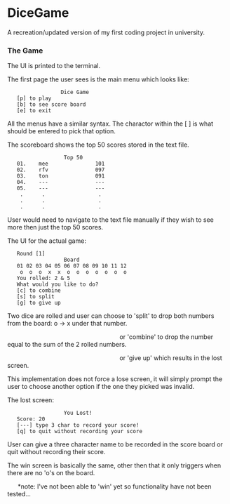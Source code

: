 # DiceGame
   A recreation/updated version of my first coding project in university.

### The Game
   The UI is printed to the terminal.
   
   The first page the user sees is the main menu which looks like:
   
                     Dice Game               
       [p] to play
       [b] to see score board
       [e] to exit

   All the menus have a similar syntax. The charactor within the [ ] is what should be entered to pick that option.

   The scoreboard shows the top 50 scores stored in the text file. 

                      Top 50               
       01.    mee               101
       02.    rfv               097
       03.    ton               091
       04.    ---               ---
       05.    ---               ---
        .      .                 .
        .      .                 .
        .      .                 .
   
   User would need to navigate to the text file manually if they wish to see more then just the top 50 scores.

   The UI for the actual game:

       Round [1]
                      Board                
       01 02 03 04 05 06 07 08 09 10 11 12 
        o  o  o  x  x  o  o  o  o  o  o  o 
       You rolled: 2 & 5
       What would you like to do?
       [c] to combine
       [s] to split
       [g] to give up

   Two dice are rolled and user can choose to 'split' to drop both numbers from the board: o -> x under that number.
   
   ‎ ‎ ‎ ‎ ‎ ‎ ‎ ‎ ‎ ‎ ‎ ‎ ‎ ‎ ‎ ‎ ‎ ‎ ‎ ‎ ‎ ‎ ‎ ‎ ‎ ‎ ‎ ‎ ‎ ‎ ‎ ‎ ‎ ‎ ‎ ‎ ‎ ‎ ‎ ‎  ‎ ‎ ‎ ‎ ‎ ‎ ‎ ‎ ‎ ‎ ‎ ‎ ‎ ‎ ‎ ‎ ‎ ‎‎ ‎ ‎ ‎ ‎ ‎ ‎  ‎ ‎or 'combine' to drop the number equal to the sum of the 2 rolled numbers.

   ‎ ‎ ‎ ‎ ‎ ‎ ‎ ‎ ‎ ‎ ‎ ‎ ‎ ‎ ‎ ‎ ‎ ‎ ‎ ‎ ‎ ‎ ‎ ‎ ‎ ‎ ‎ ‎ ‎ ‎ ‎ ‎ ‎ ‎ ‎ ‎ ‎ ‎ ‎ ‎  ‎ ‎ ‎ ‎ ‎ ‎‎ ‎ ‎ ‎ ‎ ‎ ‎ ‎ ‎ ‎ ‎ ‎ ‎ ‎ ‎ ‎ ‎  ‎ ‎ ‎ ‎or 'give up' which results in the lost screen.
                                           
   This implementation does not force a lose screen, it will simply prompt the user to choose another option if the one they picked was invalid.

   The lost screen:

                      You Lost!               
       Score: 20
       [---] type 3 char to record your score!
       [q] to quit without recording your score

   User can give a three character name to be recorded in the score board or quit without recording their score.

   The win screen is basically the same, other then that it only triggers when there are no 'o's on the board.
   
   ‎ ‎ ‎ ‎ ‎ ‎ *note: I've not been able to 'win' yet so functionality have not been tested...
   
